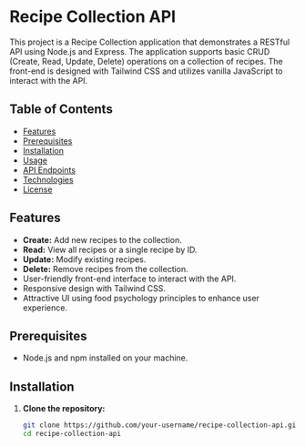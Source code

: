# Recipe Collection API

This project is a Recipe Collection application that demonstrates a RESTful API using Node.js and Express. The application supports basic CRUD (Create, Read, Update, Delete) operations on a collection of recipes. The front-end is designed with Tailwind CSS and utilizes vanilla JavaScript to interact with the API.

## Table of Contents

- [Features](#features)
- [Prerequisites](#prerequisites)
- [Installation](#installation)
- [Usage](#usage)
- [API Endpoints](#api-endpoints)
- [Technologies](#technologies)
- [License](#license)

## Features

- **Create:** Add new recipes to the collection.
- **Read:** View all recipes or a single recipe by ID.
- **Update:** Modify existing recipes.
- **Delete:** Remove recipes from the collection.
- User-friendly front-end interface to interact with the API.
- Responsive design with Tailwind CSS.
- Attractive UI using food psychology principles to enhance user experience.

## Prerequisites

- Node.js and npm installed on your machine.

## Installation

1. **Clone the repository:**
   ```bash
   git clone https://github.com/your-username/recipe-collection-api.git
   cd recipe-collection-api
